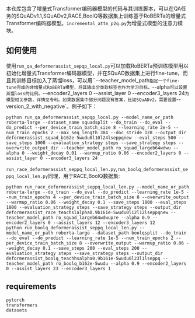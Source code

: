 本仓库包含了增量式Transformer编码器模型的代码与其训练脚本，可以在QA任务的SQuADv1.1,SQuADv2,RACE,BoolQ等数据集上训练基于RoBERTa的增量式Transformer编码器模型。`incremental_attn_p2q.py`为增量式模型的注意力模块。

## 如何使用

使用`run_qa_deformerassist_sepqp_local.py`可以加载RoBERTa预训练模型用以初始化增量式Transformer编码器模型，并在SQuAD数据集上进行fine-tune，而且其训练目标加入了蒸馏loss，可以用``--teacher_model_path`指定一个fine-tune完成的非增量式RoBERTa模型，将其输出分类软标签也作为学习目标，`--alpha`可以设置蒸馏loss的比例。`--encoder2_layers 0 --assist_layer 0 --encoder3_layers 24`为模型相关参数，详情见专利。如果数据集中部分问题没有答案，比如SQuADv2，需要设置`--version_2_with_negative`。例子如下：

```shell
python run_qa_deformerassist_sepqp_local.py --model_name_or_path roberta-large --dataset_name squadsplit --do_train --do_eval --do_predict --per_device_train_batch_size 8 --learning_rate 2e-5 --num_train_epochs 2 --max_seq_length 384 --doc_stride 128 --output_dir deformerassist_squad_b162e-5wudu0l10l24lseppqnew --eval_steps 500 --save_steps 1000 --evaluation_strategy steps --save_strategy steps --overwrite_output_dir --teacher_model_path ro_squad_largeb64wdwu --alpha 0 --weight_decay 0.01 --warmup_ratio 0.06 --encoder2_layers 0 --assist_layer 0 --encoder3_layers 24
```

`run_race_deformerassist_seppq_local_len.py`,`run_boolq_deformerassist_seppq_local_len.py`同理，用于RACE,BoolQ数据集:

```shell
python run_race_deformerassist_seppq_local_len.py --model_name_or_path roberta-large --do_train --do_eval --do_predict --learning_rate 1e-5 --num_train_epochs 4 --per_device_train_batch_size 8 --overwrite_output --warmup_ratio 0.06 --weight_decay 0.1 --save_steps 1000 --eval_steps 1000 --evaluation_strategy steps --save_strategy steps --output_dir deformerassist_race_teachslalpha0.9b161e-5wudu0l12l12lseppqnew --teacher_model_path ro_squad_largeb64wdwupre --alpha 0.9 --encoder2_layers 0 --assist_layers 12 --encoder3_layers 12
python run_boolq_deformerassist_seppq_local_len.py --model_name_or_path roberta-large --dataset_path boolqsplit --do_train --do_eval --do_predict --learning_rate 1e-5 --num_train_epochs 2 --per_device_train_batch_size 8 --overwrite_output --warmup_ratio 0.06 --weight_decay 0.1 --save_steps 200 --eval_steps 200 --evaluation_strategy steps --save_strategy steps --output_dir deformerassist_boolq_teachhsalpha0.9b161e-5wudu0l23l1lseppq --teacher_model_path ro_boolq_b162e-5wudu --alpha 0.9 --encoder2_layers 0 --assist_layers 23 --encoder3_layers 1
```

## requirements

```
pytorch
transformers
datasets
```



